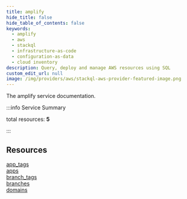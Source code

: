 ```yaml
---
title: amplify
hide_title: false
hide_table_of_contents: false
keywords:
  - amplify
  - aws
  - stackql
  - infrastructure-as-code
  - configuration-as-data
  - cloud inventory
description: Query, deploy and manage AWS resources using SQL
custom_edit_url: null
image: /img/providers/aws/stackql-aws-provider-featured-image.png
---
```


The amplify service documentation.

:::info Service Summary

<div class="row">
<div class="providerDocColumn">
<span>total resources:&nbsp;<b>5</b></span><br />
</div>
</div>

:::

## Resources
<div class="row">
<div class="providerDocColumn">
<a href="/providers/aws/amplify/app_tags/">app_tags</a><br />
<a href="/providers/aws/amplify/apps/">apps</a><br />
<a href="/providers/aws/amplify/branch_tags/">branch_tags</a>
</div>
<div class="providerDocColumn">
<a href="/providers/aws/amplify/branches/">branches</a><br />
<a href="/providers/aws/amplify/domains/">domains</a>
</div>
</div>